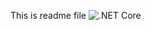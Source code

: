 This is readme file
![.NET Core](https://github.com/rafoch/MOBoard/workflows/.NET%20Core/badge.svg)
